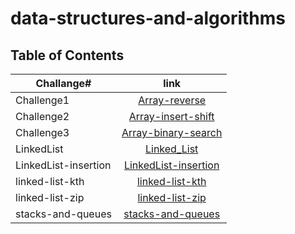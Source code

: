 # data-structures-and-algorithms

## Table of Contents

| **Challange#**       |                                **link**                                 |
| -------------------- | :---------------------------------------------------------------------: |
| Challenge1           |           [Array-reverse](./Challenge_1/Challenge1_README.md)           |
| Challenge2           |        [Array-insert-shift](./Challenge_2/Challenge2_README.md)         |
| Challenge3           |        [Array-binary-search](./Challenge_3/Challenge3_README.md)        |
| LinkedList           |                [Linked_List](./Linked-List/LL_README.md)                |
| LinkedList-insertion | [LinkedList-insertion](./linked-list-insertions/LL_insertion_README.md) |
| linked-list-kth      |    [linked-list-kth](./linked-list-kth/LL_linked-list-kth_README.md)    |
| linked-list-zip      |             [linked-list-zip](./linked-list-zip/ll_zip.md)              |
| stacks-and-queues    |      [stacks-and-queues](./stacks-and-queues/README_Stack_Ques.md)      |

